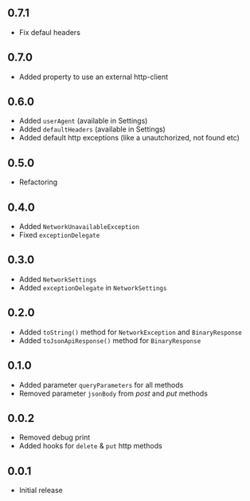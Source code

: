 [comment]: <> (Changelog bum example)
[comment]: <> (## version)
[comment]: <> (### Breaking Changes or ### New Features)
[comment]: <> (* Change description)

## 0.7.1

* Fix defaul headers

## 0.7.0 

* Added property to use an external http-client

## 0.6.0

* Added `userAgent` (available in Settings)
* Added `defaultHeaders` (available in Settings)
* Added default http exceptions (like a unautchorized, not found etc)

## 0.5.0 

* Refactoring

## 0.4.0

* Added `NetworkUnavailableException`
* Fixed `exceptionDelegate`

## 0.3.0

* Added `NetworkSettings`
* Added `exceptionDelegate` in `NetworkSettings`

## 0.2.0

* Added `toString()` method for `NetworkException` and `BinaryResponse`
* Added `toJsonApiResponse()` method for `BinaryResponse`

## 0.1.0

* Added parameter `queryParameters` for all methods
* Removed parameter `jsonBody` from *post* and *put* methods

## 0.0.2

* Removed debug print
* Added hooks for `delete` & `put` http methods

## 0.0.1

* Initial release
